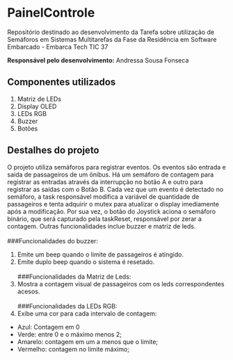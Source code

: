 # PainelControle
Repositório destinado ao desenvolvimento da Tarefa sobre utilização de Semáforos em Sistemas Multitarefas da Fase da Residência em Software Embarcado - Embarca Tech TIC 37

__Responsável pelo desenvolvimento:__
Andressa Sousa Fonseca

## Componentes utilizados
1) Matriz de LEDs
2) Display OLED
3) LEDs RGB
4) Buzzer
5) Botões

## Destalhes do projeto

O projeto utiliza semáforos para registrar eventos. Os eventos são entrada e saída de passageiros de um ônibus. Há um semáforo de contagem para registrar as entradas através da interrupção no botão A e outro para registrar as saídas com o Botão B. Cada vez que um evento é detectado no semáforo, a task responsável modifica a variável de quantidade de passageiros e tenta adquirir o mutex para atualizar o display imediamente após a modificação. Por sua vez, o botão do Joystick aciona o semáforo binário, que será capturado pela taskReset, responsável por  zerar a contagem. Outras funcionalidades inclue buzzer e matriz de leds.
<br><br>
###Funcionalidades do buzzer:<br>
1) Emite um beep quando o limite de passageiros é atingido.
2) Emite duplo beep quando o sistema é resetado.
<br><br>
###Funcionalidades da Matriz de Leds:<br>
1) Mostra a contagem visual de passageiros com os leds correspondentes acesos.
<br><br>
###Funcionalidades da LEDs RGB:<br>
1) Exibe uma cor para cada intervalo de contagem:
- Azul: Contagem em 0
- Verde: entre 0 e o máximo menos 2;
- Amarelo: contagem em um a menos que o limite;
- Vermelho: contagem no limite máximo;
   

   

